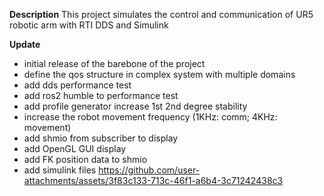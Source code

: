 **Description**
This project simulates the control and communication of UR5 robotic arm with RTI DDS and Simulink

**Update**
- initial release of the barebone of the project
- define the qos structure in complex system with multiple domains
- add dds performance test
- add ros2 humble to performance test
- add profile generator increase 1st 2nd degree stability
- increase the robot movement frequency (1KHz: comm; 4KHz: movement)
- add shmio from subscriber to display
- add OpenGL GUI display
- add FK position data to shmio
- add simulink files
https://github.com/user-attachments/assets/3f83c133-713c-46f1-a6b4-3c71242438c3
